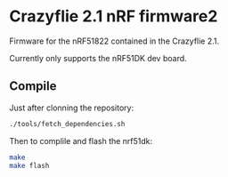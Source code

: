 # Crazyflie 2.1 nRF firmware2

Firmware for the nRF51822 contained in the Crazyflie 2.1.

Currently only supports the nRF51DK dev board.

## Compile

Just after clonning the repository:
``` bash
./tools/fetch_dependencies.sh
```

Then to complile and flash the nrf51dk:
``` bash
make
make flash
```